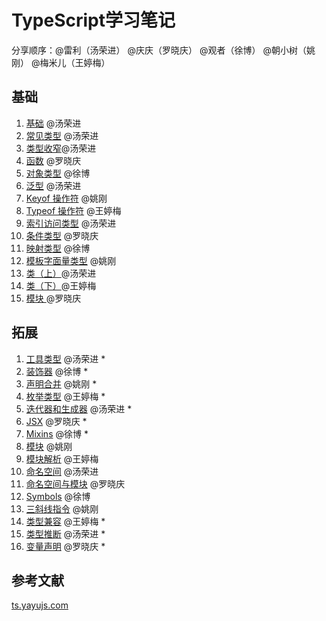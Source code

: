 # TypeScript学习笔记

分享顺序：@雷利（汤荣进） @庆庆（罗晓庆） @观者（徐博） @朝小树（姚刚） @梅米儿（王婷梅）
## 基础

1. [基础](https://ts.yayujs.com/handbook/TheBasics.html) @汤荣进
2. [常见类型](https://ts.yayujs.com/handbook/EverydayType.html) @汤荣进
4. [类型收窄](https://ts.yayujs.com/handbook/Narrowing.html)@汤荣进
5. [函数](https://ts.yayujs.com/handbook/MoreOnFunctions.html) @罗晓庆
6. [对象类型](https://ts.yayujs.com/handbook/ObjectTypes.html) @徐博
7. [泛型](https://ts.yayujs.com/handbook/Generics.html) @汤荣进
8. [Keyof 操作符](https://ts.yayujs.com/handbook/KeyofTypeOperator.html) @姚刚
9. [Typeof 操作符](https://ts.yayujs.com/handbook/TypeofTypeOperator.html) @王婷梅
10. [索引访问类型](https://ts.yayujs.com/handbook/IndexedAccessTypes.html) @汤荣进
11. [条件类型](https://ts.yayujs.com/handbook/ConditionalTypes.html) @罗晓庆
12. [映射类型](https://ts.yayujs.com/handbook/MappedTypes.html) @徐博
13. [模板字面量类型](https://ts.yayujs.com/handbook/TemplateLiteralTypes.html) @姚刚
14. [类（上）](https://ts.yayujs.com/handbook/Class.html)@汤荣进
15. [类（下）](https://ts.yayujs.com/handbook/Class.html)@王婷梅
16. [模块 ](https://ts.yayujs.com/handbook/Modules.html)@罗晓庆

## 拓展
1. [工具类型](https://ts.yayujs.com/reference/UtilityTypes.html) @汤荣进 *
2. [装饰器](https://ts.yayujs.com/reference/Decorators.html) @徐博 *
3. [声明合并](https://ts.yayujs.com/reference/DeclarationMerging.html) @姚刚 *
4. [枚举类型](https://ts.yayujs.com/reference/Enums.html) @王婷梅 *
5. [迭代器和生成器](https://ts.yayujs.com/reference/IteratorsAndGenerators.html) @汤荣进 *
6. [JSX](https://ts.yayujs.com/reference/JSX.html) @罗晓庆 *
7. [Mixins](https://ts.yayujs.com/reference/Mixins.html) @徐博 *
8. [模块](https://ts.yayujs.com/reference/Modules.html) @姚刚
9. [模块解析](https://ts.yayujs.com/reference/ModuleResolution.html) @王婷梅
10. [命名空间](https://ts.yayujs.com/reference/Namespaces.html) @汤荣进
11. [命名空间与模块](https://ts.yayujs.com/reference/NamespacesAndModules.html) @罗晓庆
12. [Symbols](https://ts.yayujs.com/reference/Symbols.html) @徐博
13. [三斜线指令](https://ts.yayujs.com/reference/Triple-SlashDirectives.html) @姚刚
14. [类型兼容](https://ts.yayujs.com/reference/TypeCompatibility.html) @王婷梅 *
15. [类型推断](https://ts.yayujs.com/reference/TypeInference.html) @汤荣进 *
16. [变量声明](https://ts.yayujs.com/reference/VariableDeclaration.html) @罗晓庆 *


## 参考文献
[ts.yayujs.com](http://ts.yayujs.com/)